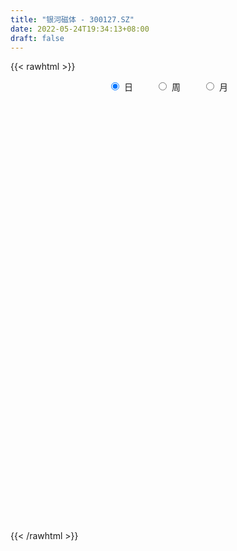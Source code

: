 ```yaml
---
title: "银河磁体 - 300127.SZ"
date: 2022-05-24T19:34:13+08:00
draft: false
---
```

{{< rawhtml >}}
    <div style="text-align: center">
        <label style="padding: 1rem;"><input style="margin-right: .5rem" type="radio" name="period" value="D" checked onclick="period_change(this)">日</label>
        <label style="padding: 1rem;"><input style="margin-right: .5rem" type="radio" name="period" value="W" onclick="period_change(this)">周</label>
        <label style="padding: 1rem;"><input style="margin-right: .5rem" type="radio" name="period" value="M" onclick="period_change(this)">月</label>
    </div>
    <div id="chart" style="height: 700px;"></div> 
    <script type="text/javascript">
        const D_v = [40792.13,51447.05,35195.97,28787.1,26733.02,25045.91,23703.02,34472.99,21766.0,49425.08,35544.02,39565.22,96546.21,52837.23,51218.13,67889.68,63850.26,56509.52,42760.6,79095.62,47578.26,45482.51,27551.75,31872.17,27004.51,46772.02,42175.99,88806.02,55786.32,86730.66,52655.18,53403.0,134637.95,91408.0,80578.0,277781.55,243208.31,166054.45,255513.87,197019.9,209959.19,184443.21,136984.6,97761.0,175403.27,120183.68,99589.76,95459.5,153081.25,182783.43,161800.93,122736.0,130456.94,104687.0,173313.32,188070.04,165697.79,141886.0,129073.0,98223.0,355195.74,548321.0,487968.64,410498.6,299501.14,398186.59,276108.75,241751.64,245194.22,193379.0,185729.72,237714.72,229152.91,216933.04,184408.34,178121.67,246214.01,177763.84,230692.71,167405.0,137505.02,96282.22,103465.29,84259.31,88397.63,120831.87,92969.01,176158.41,101865.05,123889.46,82545.12,42365.01,51258.3,66768.0,82333.83,46494.02,45062.22,35544.02,32927.02,33897.52,32791.0,31028.02,36087.31,31844.01,40219.9,55675.93,65509.87,76579.68,49697.32,43946.08,67190.02,48814.0,46087.0,56399.0,56956.02,149001.5,88033.02,93191.01,105608.32,84031.0,49740.0,48234.17,48482.0,57371.25,83875.0,141068.54,203721.17,132010.02,91483.18,108427.01,299181.56,384149.65,282407.97,474541.89,410696.75,347271.9,231070.18,426684.61,239889.93,181040.53,171612.81,122582.21,126285.7,134334.34,156466.06,253243.53,223112.54,166760.34,173682.73,145831.61,134534.93,104661.6,94408.0,87425.9,46688.0,58803.18,60283.11,114621.01,82600.29,94370.59,83900.0,69362.7,81180.06,43360.0,43977.0,50958.78,43955.94,44448.21,54611.1,42286.08,53288.3,57968.0,66368.0,55607.18,49713.87,27587.2,35366.1,32495.02,42495.61,35335.0,51564.02,37585.0,40065.0,45208.97,65378.3,151183.47,117651.92,76820.48,77282.97,85373.97,91634.53,128624.87,92551.45,87850.03,53757.88,49730.02,52668.03,67198.96,43685.6,51226.02,52689.0,46173.48,43016.0,44876.42,41914.0,51341.03,61749.0,48650.37,57629.78,54762.14,34015.92,34265.0,32269.95,28455.6,48142.42,69951.18,57251.5,36754.5,29718.0,34429.0,41136.16,36403.18,32455.7,37451.0,31249.61,36160.01,33009.6,35126.92,31167.0,28779.07,28052.03,52449.3,48398.04,79823.06,45511.59,46854.43,38776.7,27444.0,33595.7,72592.2,91649.89,43147.05,33479.3,26009.02,57119.0,44365.02,46417.0,102519.57,66102.0,54765.0]
const D_histogram = [0.0,0.0237210256,0.0297991509,0.027553188,0.0152499709,-0.0081584789,-0.0053729371,-0.0245938838,-0.0291028275,-0.0074952827,0.0089442989,0.0053081093,0.0518086427,0.0684659348,0.0692178708,0.0732051679,0.0852262229,0.0733784983,0.0463859413,0.0622642992,0.0587284921,0.0290358752,-0.0027974332,-0.0374882382,-0.0554734815,-0.0325626256,-0.0106727606,0.036895585,0.0545849896,0.0684495507,0.0598886613,0.0688548668,0.0951997014,0.098930273,0.0363733102,0.1077727345,0.1819255421,0.1775592394,0.2335692567,0.2307797031,0.2379810283,0.1924504565,0.1170930607,0.0318296831,0.0136776058,-0.0450911605,-0.0801854348,-0.0862931814,-0.0558469304,-0.0014053916,0.0090656723,-0.0162507982,-0.0939046872,-0.1547673419,-0.0937104574,-0.0051726033,0.0161881992,-0.0497471257,-0.0321728788,-0.0613835951,0.1606361506,0.4508981453,0.6509030334,0.7881119789,0.727001148,0.7620284582,0.6176149302,0.4651732898,0.2546421988,0.087080849,-0.0219881724,-0.0439552772,-0.1134614685,-0.0990956255,-0.1539411997,-0.2080978859,-0.1500194816,-0.1385305565,-0.3243699994,-0.4823726879,-0.6122692979,-0.652527018,-0.6298123181,-0.6031208894,-0.5535398461,-0.4660606378,-0.4055762233,-0.2781040791,-0.2231837972,-0.2933273212,-0.3571025676,-0.3757149433,-0.3673789679,-0.3679171848,-0.4197376963,-0.4062158068,-0.416615575,-0.3569131111,-0.2785625099,-0.2022068113,-0.1612757793,-0.1015684996,-0.0361819737,0.0058064542,0.0736729055,0.1470136706,0.1959933759,0.2298806185,0.2054209335,0.2268911556,0.2640195388,0.2509781715,0.1753323412,0.1833521393,0.1848995507,0.2495343777,0.2546658518,0.2752591793,0.209386647,0.210995756,0.1886036025,0.1704190132,0.1222513051,0.1085912856,0.1074559465,0.1490851519,0.2654122329,0.2680549394,0.2452798905,0.2525188894,0.3529199335,0.5688250652,0.5630754528,0.8583950392,1.0020639913,0.9004671328,0.7064900185,0.679510997,0.4564874902,0.2195171336,-0.0366089668,-0.1891232616,-0.2835858217,-0.3456370958,-0.3412133384,-0.2728805199,-0.2414793994,-0.30643603,-0.4736329866,-0.5029767847,-0.4866282687,-0.4892518354,-0.5108103967,-0.5591734392,-0.5662822572,-0.5324686892,-0.4920718443,-0.4255705081,-0.3503289441,-0.3589088375,-0.3708953506,-0.322916588,-0.3386874416,-0.3264462778,-0.2920781527,-0.2232792,-0.2119403477,-0.1748245858,-0.1109742092,-0.0691991954,-0.0975378017,-0.1547126926,-0.1627941203,-0.0971903758,-0.1092351176,-0.0912105023,-0.1488879552,-0.1523719025,-0.0894496578,-0.0620284026,0.0056630916,0.0522759495,0.0397184446,0.0640321748,0.1157791624,0.2149294227,0.2717332774,0.2971217854,0.3027261842,0.3006901104,0.2990301269,0.2382990877,0.2235942013,0.216300848,0.1809952279,0.1493537915,0.1104782806,0.0190769303,-0.0743334267,-0.1703186104,-0.2510105736,-0.2694516848,-0.2626105587,-0.2945662876,-0.3555125282,-0.3285160104,-0.2642958921,-0.1941869457,-0.1376595176,-0.0808070498,-0.0361196276,-0.0236534674,-0.0243244358,-0.0152699426,-0.0184285125,0.0060653011,-0.0146716946,-0.0160510832,-0.0077413119,-0.033981659,-0.0587263318,-0.1264130804,-0.1297485186,-0.125464415,-0.0997505586,-0.1051215709,-0.0713807519,-0.0198368663,0.001918235,-0.0133732763,-0.0268020878,-0.12509037,-0.1747647116,-0.1590576101,-0.1577147451,-0.1044592563,-0.0448321329,-0.0084856757,0.0503116852,0.1365765049,0.1860843646,0.2216596223,0.2442175441,0.2517718941,0.2649068614,0.2745037288,0.2903269,0.3143049971,0.3261048683,0.2644539953]
const D_fast = [0.0,0.0296512821,0.043179195,0.0478215291,0.0393308048,0.0138827352,0.0153250428,-0.0100443749,-0.0218290255,-0.0020953013,0.0165803549,0.0142711927,0.0737238868,0.1074976626,0.1255540663,0.1478426554,0.1811702661,0.1876671661,0.1722710944,0.2037155271,0.2148618431,0.192428195,0.1598955283,0.1158326637,0.0839790501,0.0987492496,0.1179709245,0.1747631663,0.2060988183,0.237075767,0.2434870429,0.2696669652,0.3198117252,0.348274865,0.2948112297,0.3931538376,0.5127880308,0.552811538,0.6672138694,0.7221192416,0.7888158239,0.7913978662,0.7453137356,0.6680077788,0.6532751029,0.5832335465,0.5280929135,0.5004118715,0.5168963899,0.5709865808,0.5837240628,0.5543448927,0.4532148319,0.3536603417,0.3912896119,0.4785343152,0.5039421674,0.4255700612,0.4351010883,0.3905444733,0.6527232566,1.0557097877,1.4184404341,1.7526773744,1.8733168304,2.0988512552,2.1088414597,2.0726931418,1.9258226005,1.780031463,1.6654653984,1.6325094743,1.5346379159,1.5242298525,1.4308989783,1.3247178208,1.3452913546,1.3221476406,1.0552156979,0.7766198373,0.4936559029,0.2902664282,0.1555280487,0.031439255,-0.0573646632,-0.0864006143,-0.1273102556,-0.0693641312,-0.0702397987,-0.2137151529,-0.3667660413,-0.4793071528,-0.5628159193,-0.6553334325,-0.812088368,-0.9001204302,-1.0146740922,-1.0441999061,-1.0354899323,-1.0096859365,-1.0090738494,-0.9747586945,-0.9184176621,-0.8749776207,-0.7886929429,-0.6785987602,-0.5806207109,-0.4892633137,-0.4623677654,-0.3841747544,-0.2810414865,-0.2313383109,-0.2631510559,-0.2092932229,-0.1615209239,-0.0345025025,0.0342954346,0.1237035569,0.1101776863,0.1645357343,0.1892944815,0.2137146455,0.1961097637,0.2095975656,0.235326213,0.3142267065,0.4969068457,0.566563287,0.6051082107,0.675476932,0.8641079595,1.2222193575,1.3572386083,1.8671569545,2.2613419044,2.3848618291,2.3675072194,2.5104059472,2.4015043129,2.2194132397,1.9541348976,1.7543397874,1.5889807719,1.4405202238,1.3596406466,1.3597533352,1.3307846058,1.1892189677,0.9036137644,0.7485257702,0.643217219,0.5182806934,0.369019533,0.1808631306,0.0321837483,-0.067119856,-0.1497409722,-0.1896322629,-0.201972935,-0.3002800378,-0.4049903886,-0.4377407729,-0.5381834869,-0.6075538926,-0.6462053057,-0.6332261529,-0.6748723876,-0.6814627722,-0.6453559479,-0.6208807328,-0.6736037896,-0.7694568536,-0.8182368114,-0.7769306608,-0.8162841821,-0.8210621923,-0.9159616341,-0.957538557,-0.9169787267,-0.9050645722,-0.8359573051,-0.7762754598,-0.7789033536,-0.7385815797,-0.6578898015,-0.5050071856,-0.3802700114,-0.2806010572,-0.1993151123,-0.1261786585,-0.0530811103,-0.0542373775,-0.0130437136,0.0337381452,0.043681332,0.0493783435,0.0381224028,-0.0485097149,-0.1605034286,-0.299068265,-0.4425128716,-0.5283169039,-0.5871284175,-0.6927257183,-0.842550091,-0.8976825758,-0.8995364305,-0.8779742205,-0.8558616718,-0.8192109664,-0.7835534512,-0.7770006578,-0.7837527352,-0.7785157276,-0.7862814257,-0.7602712868,-0.7846762061,-0.7900683656,-0.7836939222,-0.8184296841,-0.8578559398,-0.9571459585,-0.9929185263,-1.0200005265,-1.0192243098,-1.0508757148,-1.0349800838,-0.9883954147,-0.9661607547,-0.9847955851,-1.0049249185,-1.1344857932,-1.2278513128,-1.2519086137,-1.2899944351,-1.2628537602,-1.2144346702,-1.1802096318,-1.1088343496,-0.9884254037,-0.8923964529,-0.8014062896,-0.7177939818,-0.6472966583,-0.5679349756,-0.489712176,-0.4013072798,-0.2987529334,-0.2054268451,-0.2009642193]
const D_slow = [0.0,0.0059302564,0.0133800441,0.0202683411,0.0240808338,0.0220412141,0.0206979799,0.0145495089,0.007273802,0.0053999813,0.0076360561,0.0089630834,0.0219152441,0.0390317278,0.0563361955,0.0746374875,0.0959440432,0.1142886678,0.1258851531,0.1414512279,0.1561333509,0.1633923197,0.1626929614,0.1533209019,0.1394525315,0.1313118752,0.128643685,0.1378675813,0.1515138287,0.1686262163,0.1835983817,0.2008120984,0.2246120237,0.249344592,0.2584379195,0.2853811031,0.3308624887,0.3752522985,0.4336446127,0.4913395385,0.5508347956,0.5989474097,0.6282206749,0.6361780957,0.6395974971,0.628324707,0.6082783483,0.5867050529,0.5727433203,0.5723919724,0.5746583905,0.5705956909,0.5471195191,0.5084276836,0.4850000693,0.4837069185,0.4877539683,0.4753171868,0.4672739671,0.4519280684,0.492087106,0.6048116424,0.7675374007,0.9645653954,1.1463156824,1.336822797,1.4912265295,1.607519852,1.6711804017,1.6929506139,1.6874535708,1.6764647515,1.6480993844,1.623325478,1.5848401781,1.5328157066,1.4953108362,1.4606781971,1.3795856972,1.2589925253,1.1059252008,0.9427934463,0.7853403668,0.6345601444,0.4961751829,0.3796600234,0.2782659676,0.2087399479,0.1529439986,0.0796121683,-0.0096634737,-0.1035922095,-0.1954369514,-0.2874162476,-0.3923506717,-0.4939046234,-0.5980585172,-0.687286795,-0.7569274224,-0.8074791253,-0.8477980701,-0.873190195,-0.8822356884,-0.8807840749,-0.8623658485,-0.8256124308,-0.7766140868,-0.7191439322,-0.6677886988,-0.61106591,-0.5450610253,-0.4823164824,-0.4384833971,-0.3926453622,-0.3464204746,-0.2840368802,-0.2203704172,-0.1515556224,-0.0992089606,-0.0464600216,0.000690879,0.0432956323,0.0738584586,0.10100628,0.1278702666,0.1651415546,0.2314946128,0.2985083476,0.3598283203,0.4229580426,0.511188026,0.6533942923,0.7941631555,1.0087619153,1.2592779131,1.4843946963,1.6610172009,1.8308949502,1.9450168227,1.9998961061,1.9907438644,1.943463049,1.8725665936,1.7861573196,1.700853985,1.6326338551,1.5722640052,1.4956549977,1.3772467511,1.2515025549,1.1298454877,1.0075325288,0.8798299297,0.7400365699,0.5984660056,0.4653488332,0.3423308722,0.2359382452,0.1483560091,0.0586287997,-0.0340950379,-0.1148241849,-0.1994960453,-0.2811076148,-0.3541271529,-0.4099469529,-0.4629320399,-0.5066381863,-0.5343817386,-0.5516815375,-0.5760659879,-0.6147441611,-0.6554426911,-0.6797402851,-0.7070490645,-0.72985169,-0.7670736789,-0.8051666545,-0.8275290689,-0.8430361696,-0.8416203967,-0.8285514093,-0.8186217982,-0.8026137545,-0.7736689639,-0.7199366082,-0.6520032888,-0.5777228425,-0.5020412965,-0.4268687689,-0.3521112371,-0.2925364652,-0.2366379149,-0.1825627029,-0.1373138959,-0.099975448,-0.0723558779,-0.0675866453,-0.0861700019,-0.1287496545,-0.191502298,-0.2588652191,-0.3245178588,-0.3981594307,-0.4870375628,-0.5691665654,-0.6352405384,-0.6837872748,-0.7182021542,-0.7384039167,-0.7474338236,-0.7533471904,-0.7594282994,-0.763245785,-0.7678529131,-0.7663365879,-0.7700045115,-0.7740172823,-0.7759526103,-0.7844480251,-0.799129608,-0.8307328781,-0.8631700078,-0.8945361115,-0.9194737512,-0.9457541439,-0.9635993319,-0.9685585484,-0.9680789897,-0.9714223088,-0.9781228307,-1.0093954232,-1.0530866011,-1.0928510036,-1.1322796899,-1.158394504,-1.1696025372,-1.1717239562,-1.1591460348,-1.1250019086,-1.0784808175,-1.0230659119,-0.9620115259,-0.8990685524,-0.832841837,-0.7642159048,-0.6916341798,-0.6130579305,-0.5315317135,-0.4654182146]
const D_data = [['2021-05-13', 15.7198, 15.7394, 15.6709, 16.16],['2021-05-14', 15.7883, 16.1111, 15.5926, 16.1991],['2021-05-17', 16.1209, 15.9937, 15.7492, 16.1209],['2021-05-18', 15.9937, 15.9252, 15.7394, 15.9937],['2021-05-19', 15.9, 15.78, 15.65, 15.95],['2021-05-20', 15.8, 15.55, 15.53, 15.8],['2021-05-21', 15.59, 15.82, 15.56, 15.88],['2021-05-24', 15.87, 15.49, 15.37, 15.88],['2021-05-25', 15.5, 15.59, 15.43, 15.66],['2021-05-26', 15.68, 15.95, 15.55, 16.06],['2021-05-27', 15.85, 15.99, 15.81, 16.14],['2021-05-28', 16.05, 15.78, 15.76, 16.17],['2021-05-31', 15.88, 16.55, 15.76, 16.7],['2021-06-01', 16.48, 16.4, 16.25, 16.49],['2021-06-02', 16.42, 16.31, 16.17, 16.62],['2021-06-03', 16.23, 16.43, 16.16, 16.76],['2021-06-04', 16.36, 16.65, 16.26, 16.71],['2021-06-07', 16.7, 16.43, 16.22, 16.7],['2021-06-08', 16.28, 16.2, 16.03, 16.46],['2021-06-09', 16.19, 16.77, 16.19, 16.8],['2021-06-10', 16.6, 16.63, 16.46, 16.72],['2021-06-11', 16.67, 16.27, 16.25, 16.7],['2021-06-15', 16.44, 16.11, 16.08, 16.44],['2021-06-16', 16.1, 15.9, 15.79, 16.36],['2021-06-17', 15.9, 15.95, 15.79, 16.02],['2021-06-18', 15.92, 16.46, 15.8, 16.5],['2021-06-21', 16.35, 16.57, 16.35, 16.68],['2021-06-22', 16.57, 17.11, 16.37, 17.21],['2021-06-23', 16.9, 16.97, 16.78, 17.04],['2021-06-24', 16.87, 17.08, 16.78, 17.52],['2021-06-25', 16.8, 16.89, 16.65, 17.11],['2021-06-28', 16.88, 17.19, 16.75, 17.36],['2021-06-29', 17.18, 17.6, 16.95, 17.98],['2021-06-30', 17.41, 17.51, 17.36, 17.83],['2021-07-01', 17.44, 16.61, 16.6, 17.44],['2021-07-02', 16.58, 18.41, 16.58, 19.49],['2021-07-05', 18.09, 19.0, 18.09, 19.27],['2021-07-06', 18.67, 18.4, 17.95, 18.86],['2021-07-07', 18.38, 19.52, 18.11, 20.32],['2021-07-08', 19.38, 19.18, 19.02, 20.16],['2021-07-09', 18.81, 19.58, 18.81, 20.1],['2021-07-12', 19.55, 19.07, 18.81, 20.0],['2021-07-13', 19.07, 18.58, 18.18, 19.09],['2021-07-14', 18.49, 18.17, 18.09, 18.6],['2021-07-15', 18.15, 18.84, 17.4, 19.05],['2021-07-16', 18.3, 18.2, 18.08, 18.86],['2021-07-19', 17.97, 18.28, 17.97, 18.84],['2021-07-20', 17.95, 18.55, 17.68, 18.8],['2021-07-21', 18.6, 19.1, 18.32, 19.47],['2021-07-22', 19.0, 19.69, 18.79, 20.3],['2021-07-23', 19.5, 19.4, 19.1, 20.29],['2021-07-26', 19.38, 18.99, 18.38, 19.78],['2021-07-27', 19.29, 18.09, 18.05, 19.53],['2021-07-28', 17.94, 17.9, 17.2, 18.72],['2021-07-29', 18.11, 19.4, 18.05, 19.66],['2021-07-30', 19.73, 20.18, 19.26, 20.5],['2021-08-02', 20.18, 19.71, 19.23, 20.57],['2021-08-03', 20.01, 18.55, 18.28, 20.01],['2021-08-04', 18.68, 19.5, 18.48, 19.6],['2021-08-05', 19.28, 18.91, 18.71, 19.3],['2021-08-06', 18.99, 22.69, 18.99, 22.69],['2021-08-09', 23.56, 25.26, 23.39, 26.34],['2021-08-10', 24.61, 26.0, 24.29, 27.54],['2021-08-11', 25.24, 26.83, 24.4, 27.18],['2021-08-12', 26.01, 25.31, 24.8, 26.23],['2021-08-13', 25.0, 27.22, 24.9, 29.0],['2021-08-16', 26.31, 25.43, 25.0, 26.83],['2021-08-17', 25.65, 25.18, 24.76, 26.5],['2021-08-18', 25.18, 23.99, 23.52, 25.34],['2021-08-19', 24.05, 23.88, 23.25, 24.64],['2021-08-20', 23.97, 24.13, 23.0, 24.47],['2021-08-23', 23.6, 25.08, 23.21, 25.33],['2021-08-24', 24.83, 24.41, 24.2, 25.69],['2021-08-25', 23.98, 25.46, 23.82, 25.98],['2021-08-26', 24.84, 24.61, 24.21, 25.26],['2021-08-27', 24.5, 24.4, 23.0, 24.84],['2021-08-30', 24.39, 25.89, 24.01, 25.97],['2021-08-31', 25.81, 25.59, 24.61, 25.81],['2021-09-01', 25.47, 22.66, 22.66, 26.7],['2021-09-02', 21.69, 21.94, 21.23, 22.96],['2021-09-03', 21.64, 21.24, 21.13, 22.75],['2021-09-06', 21.14, 21.54, 20.75, 21.54],['2021-09-07', 21.36, 21.89, 21.23, 22.15],['2021-09-08', 21.96, 21.68, 21.56, 22.12],['2021-09-09', 21.68, 21.79, 21.37, 22.13],['2021-09-10', 21.42, 22.29, 21.41, 22.6],['2021-09-13', 22.28, 22.05, 21.81, 22.74],['2021-09-14', 22.2, 23.16, 21.58, 23.5],['2021-09-15', 22.83, 22.57, 22.37, 23.05],['2021-09-16', 22.41, 20.77, 20.57, 22.51],['2021-09-17', 20.75, 20.23, 19.76, 21.0],['2021-09-22', 20.0, 20.27, 19.78, 20.39],['2021-09-23', 20.37, 20.26, 20.15, 20.54],['2021-09-24', 20.6, 19.84, 19.84, 21.23],['2021-09-27', 19.58, 18.69, 18.56, 20.04],['2021-09-28', 18.55, 19.01, 18.55, 19.2],['2021-09-29', 18.96, 18.31, 18.3, 19.15],['2021-09-30', 18.34, 18.92, 18.34, 19.0],['2021-10-08', 19.3, 19.17, 18.99, 19.35],['2021-10-11', 19.09, 19.26, 18.9, 19.43],['2021-10-12', 19.03, 18.87, 18.53, 19.34],['2021-10-13', 18.87, 19.15, 18.64, 19.25],['2021-10-14', 19.15, 19.38, 19.04, 19.47],['2021-10-15', 19.38, 19.24, 19.13, 19.45],['2021-10-18', 19.2, 19.77, 19.2, 19.79],['2021-10-19', 19.52, 20.19, 19.42, 20.37],['2021-10-20', 19.85, 20.24, 19.84, 20.56],['2021-10-21', 20.4, 20.34, 19.93, 20.88],['2021-10-22', 20.24, 19.71, 19.7, 20.45],['2021-10-25', 19.66, 20.36, 19.6, 20.37],['2021-10-26', 20.26, 20.83, 20.2, 20.96],['2021-10-27', 20.65, 20.4, 20.09, 20.86],['2021-10-28', 20.21, 19.48, 19.43, 20.38],['2021-10-29', 19.51, 20.43, 19.51, 20.5],['2021-11-01', 21.03, 20.47, 20.37, 21.18],['2021-11-02', 20.33, 21.57, 20.33, 22.55],['2021-11-03', 21.4, 21.18, 20.71, 21.54],['2021-11-04', 21.05, 21.63, 21.05, 22.15],['2021-11-05', 21.04, 20.6, 20.55, 21.68],['2021-11-08', 20.5, 21.43, 20.26, 21.68],['2021-11-09', 21.41, 21.23, 20.95, 21.41],['2021-11-10', 20.98, 21.32, 20.61, 21.36],['2021-11-11', 21.13, 20.89, 20.88, 21.31],['2021-11-12', 21.0, 21.26, 20.9, 21.45],['2021-11-15', 21.29, 21.48, 21.12, 21.93],['2021-11-16', 21.45, 22.25, 21.21, 22.92],['2021-11-17', 22.27, 23.81, 22.12, 24.48],['2021-11-18', 23.48, 22.96, 22.82, 23.58],['2021-11-19', 22.84, 22.84, 22.21, 23.17],['2021-11-22', 22.67, 23.43, 22.5, 23.48],['2021-11-23', 25.18, 25.2, 24.7, 27.88],['2021-11-24', 25.4, 27.96, 25.39, 28.8],['2021-11-25', 27.75, 26.31, 25.9, 27.89],['2021-11-26', 26.06, 31.57, 26.0, 31.57],['2021-11-29', 31.23, 31.77, 31.01, 33.04],['2021-11-30', 30.31, 29.77, 28.9, 30.68],['2021-12-01', 28.87, 28.68, 28.1, 29.2],['2021-12-02', 28.68, 30.98, 27.9, 32.87],['2021-12-03', 29.38, 28.57, 28.4, 29.7],['2021-12-06', 27.74, 27.7, 27.54, 29.3],['2021-12-07', 27.97, 26.48, 26.0, 28.19],['2021-12-08', 26.37, 26.86, 26.37, 27.11],['2021-12-09', 26.82, 27.0, 26.62, 27.44],['2021-12-10', 26.59, 26.99, 26.5, 27.76],['2021-12-13', 26.38, 27.64, 26.18, 27.76],['2021-12-14', 27.27, 28.63, 26.42, 29.5],['2021-12-15', 27.97, 28.46, 27.89, 29.53],['2021-12-16', 27.8, 27.16, 27.05, 28.68],['2021-12-17', 26.7, 25.14, 25.1, 27.0],['2021-12-20', 25.01, 26.13, 24.99, 27.18],['2021-12-21', 26.05, 26.44, 25.95, 27.92],['2021-12-22', 26.36, 26.0, 25.76, 26.77],['2021-12-23', 26.38, 25.43, 25.31, 26.44],['2021-12-24', 25.35, 24.59, 24.3, 25.68],['2021-12-27', 24.55, 24.6, 24.35, 24.95],['2021-12-28', 24.6, 24.82, 24.52, 25.17],['2021-12-29', 24.7, 24.75, 24.53, 25.22],['2021-12-30', 25.9, 25.04, 25.0, 26.3],['2021-12-31', 25.04, 25.25, 24.88, 25.74],['2022-01-04', 25.06, 24.11, 24.07, 25.16],['2022-01-05', 24.0, 23.72, 23.1, 24.29],['2022-01-06', 23.51, 24.28, 23.51, 24.58],['2022-01-07', 25.03, 23.28, 23.18, 25.21],['2022-01-10', 23.5, 23.32, 23.09, 23.7],['2022-01-11', 23.3, 23.43, 23.11, 23.74],['2022-01-12', 23.94, 23.88, 23.62, 24.02],['2022-01-13', 24.23, 23.14, 23.1, 24.23],['2022-01-14', 23.0, 23.37, 22.9, 23.66],['2022-01-17', 23.3, 23.79, 23.09, 24.0],['2022-01-18', 23.74, 23.65, 23.31, 23.95],['2022-01-19', 23.4, 22.66, 22.4, 23.5],['2022-01-20', 22.8, 21.88, 21.7, 23.07],['2022-01-21', 21.69, 22.1, 21.6, 23.14],['2022-01-24', 21.81, 22.98, 21.81, 22.99],['2022-01-25', 23.05, 21.97, 21.8, 23.28],['2022-01-26', 21.8, 22.18, 21.57, 22.3],['2022-01-27', 22.22, 20.92, 20.92, 22.28],['2022-01-28', 21.0, 21.2, 20.75, 21.58],['2022-02-07', 21.5, 21.98, 21.5, 22.27],['2022-02-08', 21.94, 21.6, 21.12, 22.02],['2022-02-09', 21.58, 22.22, 21.45, 22.29],['2022-02-10', 22.1, 22.17, 21.91, 22.34],['2022-02-11', 22.09, 21.44, 21.4, 22.09],['2022-02-14', 21.39, 21.86, 21.23, 22.24],['2022-02-15', 22.5, 22.37, 21.92, 22.7],['2022-02-16', 22.55, 23.4, 22.3, 23.7],['2022-02-17', 23.02, 23.39, 22.95, 23.8],['2022-02-18', 24.33, 23.36, 22.75, 24.34],['2022-02-21', 23.3, 23.36, 22.79, 23.66],['2022-02-22', 23.69, 23.45, 23.04, 23.7],['2022-02-23', 23.45, 23.63, 23.13, 23.99],['2022-02-24', 23.42, 22.89, 22.41, 24.17],['2022-02-25', 23.1, 23.41, 23.1, 23.96],['2022-02-28', 23.77, 23.59, 22.83, 23.84],['2022-03-01', 23.63, 23.26, 23.03, 23.75],['2022-03-02', 23.05, 23.24, 22.85, 23.55],['2022-03-03', 23.53, 23.05, 22.81, 23.55],['2022-03-04', 22.68, 22.08, 22.05, 22.95],['2022-03-07', 22.0, 21.52, 21.3, 22.3],['2022-03-08', 21.8, 20.86, 20.66, 21.94],['2022-03-09', 20.8, 20.38, 19.43, 21.08],['2022-03-10', 21.37, 20.65, 20.63, 21.43],['2022-03-11', 20.2, 20.68, 19.9, 20.69],['2022-03-14', 20.35, 19.85, 19.85, 20.53],['2022-03-15', 19.85, 18.91, 18.9, 20.04],['2022-03-16', 19.25, 19.57, 18.53, 19.65],['2022-03-17', 19.92, 19.96, 19.82, 20.34],['2022-03-18', 20.0, 20.12, 19.6, 20.23],['2022-03-21', 20.8, 20.06, 19.72, 20.88],['2022-03-22', 20.09, 20.18, 20.0, 20.42],['2022-03-23', 20.29, 20.15, 19.76, 20.3],['2022-03-24', 20.0, 19.77, 19.61, 20.1],['2022-03-25', 19.79, 19.51, 19.51, 20.09],['2022-03-28', 19.38, 19.53, 19.05, 19.56],['2022-03-29', 19.75, 19.27, 18.75, 19.82],['2022-03-30', 20.23, 19.56, 19.24, 20.4],['2022-03-31', 19.8, 18.89, 18.83, 19.8],['2022-04-01', 18.9, 18.95, 18.58, 19.12],['2022-04-06', 18.9, 18.97, 18.8, 19.05],['2022-04-07', 18.88, 18.36, 18.31, 18.99],['2022-04-08', 18.27, 18.09, 17.72, 18.37],['2022-04-11', 18.07, 17.11, 17.04, 18.07],['2022-04-12', 17.11, 17.5, 17.04, 17.68],['2022-04-13', 17.64, 17.37, 17.33, 17.79],['2022-04-14', 17.86, 17.5, 17.39, 17.98],['2022-04-15', 17.39, 16.95, 16.85, 17.49],['2022-04-18', 16.91, 17.31, 16.6, 17.39],['2022-04-19', 17.25, 17.59, 17.2, 17.67],['2022-04-20', 17.78, 17.27, 17.16, 17.87],['2022-04-21', 17.1, 16.68, 16.63, 17.38],['2022-04-22', 16.78, 16.47, 16.25, 17.0],['2022-04-25', 16.3, 14.9, 14.9, 16.3],['2022-04-26', 15.05, 14.84, 14.78, 15.46],['2022-04-27', 14.09, 15.28, 13.8, 15.49],['2022-04-28', 15.0, 14.86, 14.68, 15.15],['2022-04-29', 14.91, 15.39, 14.91, 15.46],['2022-05-05', 15.3, 15.55, 15.21, 15.8],['2022-05-06', 15.25, 15.33, 15.1, 15.53],['2022-05-09', 15.34, 15.72, 15.25, 15.96],['2022-05-10', 15.4, 16.37, 15.33, 16.75],['2022-05-11', 16.58, 16.25, 16.15, 17.17],['2022-05-12', 16.12, 16.32, 16.06, 16.42],['2022-05-13', 16.32, 16.36, 16.13, 16.53],['2022-05-16', 16.48, 16.32, 16.25, 16.62],['2022-05-17', 16.32, 16.53, 16.0, 16.71],['2022-05-18', 16.45, 16.65, 16.4, 16.82],['2022-05-19', 16.33, 16.92, 16.2, 16.99],['2022-05-20', 17.85, 17.28, 16.76, 17.85],['2022-05-23', 17.26, 17.4, 17.17, 17.69],['2022-05-24', 17.25, 16.51, 16.51, 17.38]]
const W_v = [572727.52,387834.96,866721.78,661113.2200000001,869615.88,401398.09,469110.5499999999,433224.59,908186.99,1203367.97,535359.64,289991.48,362353.72,214141.52,178585.31,211046.39,176894.53,214558.73,138047.59,152763.0,177355.46,139973.55,101518.16,216034.43,117782.53,332913.06,170711.04,126216.4,112295.13,97386.2,57627.26,40048.88,337945.02,244225.06,276652.1,184571.89,162324.85,103997.18,197688.48,151221.2,126996.64,50910.34,102691.77,70868.75,78289.78,136959.5,77110.18,89836.18,86622.42,77219.95,92710.67,81587.03,199710.85,255604.49,96407.27,68850.87,92730.47,55195.6,78570.8,51704.85,44703.8,244667.59,214573.02,238377.09,89432.74,130930.48,199773.99,144064.86,144476.27,120954.34,97753.72,128441.69,71418.46,44145.53,52685.18,31338.46,283261.52,99043.38,64688.52,67917.7,132106.57,172795.28,214249.6,401605.01,277404.85,251330.48,161705.74,254673.04,205876.54,229741.36,190210.09,54581.73,117153.69,339404.63,1096418.4099999999,1163659.77,627735.77,1361189.29,1784495.0499999998,1279021.0,778893.8199999999,554084.1799999999,742026.4199999999,558157.72,508435.08,2084432.9100000001,1472372.1899999999,1624444.03,1377921.7099999997,920449.55,566762.98,559330.1800000001,500460.6,82788.6,693980.23,408655.06,257519.52,333075.87,351272.25,408002.99,757902.99,547497.3300000001,606034.76,744133.22,715603.76,483616.55,418081.45,700863.52,399985.49,211302.8,299913.04,437057.49,744482.53,500972.8,282932.69,241215.48,179540.08,241333.38,309915.31,226087.86,219231.13,210234.28,128358.84,490166.04,453729.64,602084.58,820732.12,546775.8199999999,338759.81,219249.19,192783.43,273931.51,710030.66,592409.91,694704.9300000001,538524.6899999999,911180.89,553332.35,335437.3099999999,423568.91,712162.98,1345206.71,987108.89,1443866.9200000002,463271.88,105179.91,901675.89,502459.57,684685.9900000001,1203709.0800000001,665171.89,511041.54,610942.5699999999,288796.08,208408.1,192033.37,242982.58,159428.53,282666.14,248746.38,599844.1899999999,353194.29,305921.18,97832.04,115197.63,420294.17,825720.25,488863.16,394138.16,265561.04,211964.57,142817.97,145482.52,163350.2,140844.47,77287.2,227326.8,139465.02,180773.31,332341.51,271426.51,133200.45,326154.17,637808.5,1071755.72,714775.76,692714.8699999999,719263.3,890075.53,2144475.9699999997,1142163.3300000001,1046330.6800000001,959580.58,493236.32,577427.05,160391.31,209434.09,32927.02,165647.86,287682.7,262436.1,492789.87,287858.42,652157.9099999999,1548708.0800000001,1655613.3699999999,735855.59,973265.2,566862.04,362995.59,328813.35,226699.93,274521.48,200769.37,207044.63,456243.14,475467.79,311204.92,236790.1,248530.82,212942.79,240555.2,105283.16,173719.5,156134.62,273036.42,66220.7,274464.14,276429.61,120867.0]
const W_histogram = [0.0,-0.0385650142,0.1039967668,0.1008376383,0.1058539451,0.0481434501,0.0467085731,0.0983583424,0.2655389942,0.3236532043,0.3389786931,0.2959849492,0.2145581163,0.1110985986,-0.0067630114,-0.1919198815,-0.2583049421,-0.4073488998,-0.443470776,-0.4392939711,-0.4274942266,-0.3909942918,-0.3544258712,-0.2717241497,-0.2115969186,-0.1366286945,-0.1469235298,-0.1205679643,-0.1598350764,-0.2585320636,-0.2580551542,-0.2288185689,-0.0870192759,0.0185224219,0.0767715382,0.0014202873,0.0460014751,0.0476234648,0.083141959,0.0641708153,0.0130499624,-0.0060682475,0.0189136312,0.0235523249,0.0445059628,0.0428448317,0.0104379448,0.0013423688,-0.0780372725,-0.112355145,-0.195814322,-0.1920212673,-0.1232245779,-0.0774776885,-0.0982028123,-0.0863565923,-0.1060968953,-0.0821106341,-0.0501671494,-0.0361370472,-0.0179823535,0.0937378948,0.1376856619,0.075476582,0.0037645947,-0.0007895316,0.0446992964,0.0526717031,0.1018004564,0.0695758957,0.083343421,0.0941959083,0.0781295613,0.0654216576,0.036956334,0.045077804,0.0827183544,0.1052753634,0.1080660805,0.0903722785,0.1174669492,0.1620562879,0.2149041397,0.2501015902,0.2872393179,0.3271398244,0.2953842915,0.3204948147,0.2819748617,0.2754932065,0.2087706776,0.1245046896,0.0485458508,0.0663701994,0.1327325454,0.2972056214,0.4857743426,0.9875543402,1.0498818175,0.9288519003,0.6989562342,0.4375514242,0.2460737816,0.0132219692,-0.0837272267,0.0007945252,0.149430501,0.3087344055,0.4082469849,0.2991996767,0.2019160593,0.0463883896,-0.1852445024,-0.3414434005,-0.3735890419,-0.5025953456,-0.598269095,-0.6318591572,-0.6172216535,-0.5973712957,-0.4994127946,-0.4413975259,-0.3646448046,-0.247571783,-0.1975470239,-0.1177989477,-0.0410486939,0.011564333,-0.0270367743,-0.1360019264,-0.3056456241,-0.3510097762,-0.2609399447,-0.3448377956,-0.2986292633,-0.3583236633,-0.4156942149,-0.4200006635,-0.3526077905,-0.3169179715,-0.2387171271,-0.2406643634,-0.1846762637,-0.0722916572,0.0193177586,0.1179673754,0.2499169279,0.2872593593,0.2620661929,0.2277436526,0.1877219601,0.1938721425,0.2719000212,0.2473114332,0.2833512162,0.288690454,0.4130611611,0.3486301967,0.218382303,0.2173954094,0.2382963291,0.2769060379,0.3145917299,0.3652345336,0.2326066518,0.161955741,0.2233852457,0.1572292242,0.1378231505,0.2558018111,0.2034107644,0.0727407747,-0.0353870845,-0.162967904,-0.3300159311,-0.3830677451,-0.4034662986,-0.4507278044,-0.5007024029,-0.5305178729,-0.4344319547,-0.4482579737,-0.5535810328,-0.5565243188,-0.4551634284,-0.3389067852,-0.124364248,0.0053530054,0.0207760072,-0.0057064593,-0.045189497,-0.0363394468,-0.0568820179,-0.0453161209,-0.0728150008,-0.0420408878,0.0206258961,0.0451628168,0.0604360923,0.127038772,0.1422606786,0.160531982,0.1947071308,0.3061764606,0.4372148587,0.4099179766,0.4485258426,0.4985919398,0.6624834535,1.016528816,0.9825918112,0.9194418338,0.6203019764,0.4561882108,0.1857966188,-0.0308814514,-0.236287281,-0.3486549624,-0.4075101596,-0.4032836182,-0.3428666466,-0.2847160119,-0.1991146452,-0.0416289831,0.6090478811,0.7847685399,0.7424167195,0.5466785594,0.3467787027,0.2311784505,0.0061081552,-0.1443268197,-0.3265588447,-0.4948109114,-0.5716006489,-0.4785216566,-0.4020999738,-0.4272768296,-0.5183072548,-0.5910532916,-0.6503693137,-0.6934850124,-0.7417511726,-0.8068936954,-0.8352403845,-0.8754250941,-0.8538338089,-0.7231470641,-0.5363039585,-0.430687265]
const W_fast = [0.0,-0.0482062678,0.1203547049,0.142404986,0.1738847791,0.1282101466,0.1384524129,0.2146917678,0.4482571681,0.5872846793,0.6873548413,0.7183573347,0.6905700309,0.6148851628,0.4953328,0.2621959596,0.1312346634,-0.1196465192,-0.2666360894,-0.3722827773,-0.4673565894,-0.5286052276,-0.5806432748,-0.5658725907,-0.5586445893,-0.5178335388,-0.5648592566,-0.5686456821,-0.6478715633,-0.8112015664,-0.8752384455,-0.9032065024,-0.7831620285,-0.6729897252,-0.5955477243,-0.6705439034,-0.6144623469,-0.6009344909,-0.544630507,-0.5475589468,-0.5954173092,-0.616052581,-0.5863422944,-0.5758155196,-0.5437353909,-0.5346853141,-0.5644827147,-0.5732426986,-0.672131658,-0.7345383167,-0.8669510742,-0.9111633363,-0.8731727914,-0.8467953242,-0.892071151,-0.9018140791,-0.9480786059,-0.9446200032,-0.9252183059,-0.9202224655,-0.9065633601,-0.7714086382,-0.6930394556,-0.7363793899,-0.8071502287,-0.8119017379,-0.7552380857,-0.7340977532,-0.6595188859,-0.6743494726,-0.6397460921,-0.6053446277,-0.6018785844,-0.5982310737,-0.6174573137,-0.5980663928,-0.5397462537,-0.490870404,-0.4610631666,-0.456163899,-0.3997024911,-0.3145990804,-0.2080251936,-0.1103023457,-0.0013547885,0.1203306741,0.1624212141,0.267655441,0.2996292034,0.3620208498,0.3474909904,0.2943511747,0.2305287986,0.2649456971,0.3644911795,0.6032656607,0.9132779676,1.6619465503,1.986744482,2.0979275398,2.0427709322,1.8907539783,1.7607947811,1.531248461,1.4133674585,1.4980878416,1.6840814427,1.9205689485,2.1221432742,2.0878958852,2.0410912825,1.8971607103,1.6192166926,1.3776569444,1.2521140426,0.9974589025,0.7522178793,0.5606630278,0.4209951181,0.2915026519,0.2646079545,0.2122738416,0.1978653618,0.2530454377,0.2536834408,0.3039817801,0.3704698604,0.4259739705,0.3806136696,0.237648036,-0.0084070677,-0.1415236639,-0.1166888185,-0.2867961184,-0.3152449019,-0.4645202177,-0.625814323,-0.7351209375,-0.7558800122,-0.799419686,-0.7808981234,-0.8430114505,-0.8331924167,-0.7388807246,-0.6424418692,-0.5143004084,-0.319871624,-0.2107143528,-0.170390971,-0.1477775981,-0.1408688006,-0.0862505826,0.0597523014,0.0969915718,0.2038691588,0.2813810101,0.5090170075,0.5317435922,0.4560912743,0.509453233,0.589928235,0.6977644533,0.8140980778,0.9560495149,0.881573296,0.8514113205,0.9686871366,0.9418384212,0.9568881351,1.1388172484,1.1372788928,1.0247940969,0.9078194665,0.739496671,0.4899446612,0.3411259109,0.2198607828,0.0599173259,-0.1152328734,-0.2776778116,-0.2901998821,-0.4160903946,-0.6598087118,-0.8018830776,-0.8143130442,-0.7827830973,-0.5993316221,-0.4682761174,-0.4476591137,-0.4755681951,-0.526348607,-0.5265834186,-0.5613464941,-0.5611096274,-0.6068122574,-0.5865483663,-0.5187251085,-0.4828974836,-0.452515185,-0.3541528123,-0.303365736,-0.2449614371,-0.1621095057,0.0259039393,0.2662460521,0.3414286641,0.4921679907,0.666882073,0.9963944499,1.6045720165,1.8162829645,1.9829934455,1.8389290823,1.7888623694,1.564919932,1.3405214989,1.0760438491,0.8765124272,0.71577969,0.6191853268,0.5938856368,0.5808572685,0.616679974,0.7637583903,1.5666972248,1.9386100185,2.081862378,2.0227938577,1.9095886767,1.8517830372,1.6282397807,1.4417231008,1.1778513647,0.8858965701,0.6662066704,0.6396552485,0.6155519379,0.4835558747,0.2629486358,0.0424392761,-0.1794690744,-0.3959560262,-0.6296599796,-0.8965259262,-1.1336827114,-1.3927236946,-1.5845908615,-1.6346908828,-1.5819237669,-1.5839788895]
const W_slow = [0.0,-0.0096412536,0.0163579381,0.0415673477,0.068030834,0.0800666965,0.0917438398,0.1163334254,0.1827181739,0.263631475,0.3483761483,0.4223723856,0.4760119146,0.5037865643,0.5020958114,0.4541158411,0.3895396055,0.2877023806,0.1768346866,0.0670111938,-0.0398623628,-0.1376109358,-0.2262174036,-0.294148441,-0.3470476707,-0.3812048443,-0.4179357267,-0.4480777178,-0.4880364869,-0.5526695028,-0.6171832913,-0.6743879336,-0.6961427525,-0.6915121471,-0.6723192625,-0.6719641907,-0.6604638219,-0.6485579557,-0.627772466,-0.6117297622,-0.6084672716,-0.6099843334,-0.6052559256,-0.5993678444,-0.5882413537,-0.5775301458,-0.5749206596,-0.5745850674,-0.5940943855,-0.6221831717,-0.6711367522,-0.719142069,-0.7499482135,-0.7693176357,-0.7938683387,-0.8154574868,-0.8419817106,-0.8625093691,-0.8750511565,-0.8840854183,-0.8885810067,-0.865146533,-0.8307251175,-0.811855972,-0.8109148233,-0.8111122062,-0.7999373821,-0.7867694563,-0.7613193422,-0.7439253683,-0.7230895131,-0.699540536,-0.6800081457,-0.6636527313,-0.6544136478,-0.6431441968,-0.6224646082,-0.5961457673,-0.5691292472,-0.5465361776,-0.5171694403,-0.4766553683,-0.4229293334,-0.3604039358,-0.2885941064,-0.2068091503,-0.1329630774,-0.0528393737,0.0176543417,0.0865276433,0.1387203127,0.1698464851,0.1819829478,0.1985754977,0.231758634,0.3060600394,0.427503625,0.6743922101,0.9368626645,1.1690756395,1.3438146981,1.4532025541,1.5147209995,1.5180264918,1.4970946851,1.4972933164,1.5346509417,1.6118345431,1.7138962893,1.7886962085,1.8391752233,1.8507723207,1.8044611951,1.7191003449,1.6257030845,1.5000542481,1.3504869743,1.192522185,1.0382167716,0.8888739477,0.7640207491,0.6536713676,0.5625101664,0.5006172207,0.4512304647,0.4217807278,0.4115185543,0.4144096375,0.407650444,0.3736499624,0.2972385563,0.2094861123,0.1442511261,0.0580416772,-0.0166156386,-0.1061965544,-0.2101201081,-0.315120274,-0.4032722216,-0.4825017145,-0.5421809963,-0.6023470871,-0.6485161531,-0.6665890674,-0.6617596277,-0.6322677839,-0.5697885519,-0.4979737121,-0.4324571638,-0.3755212507,-0.3285907607,-0.2801227251,-0.2121477198,-0.1503198615,-0.0794820574,-0.0073094439,0.0959558464,0.1831133955,0.2377089713,0.2920578236,0.3516319059,0.4208584154,0.4995063479,0.5908149813,0.6489666442,0.6894555795,0.7453018909,0.784609197,0.8190649846,0.8830154374,0.9338681285,0.9520533221,0.943206551,0.902464575,0.8199605922,0.724193656,0.6233270813,0.5106451302,0.3854695295,0.2528400613,0.1442320726,0.0321675792,-0.106227679,-0.2453587587,-0.3591496158,-0.4438763121,-0.4749673741,-0.4736291228,-0.468435121,-0.4698617358,-0.48115911,-0.4902439717,-0.5044644762,-0.5157935064,-0.5339972566,-0.5445074786,-0.5393510046,-0.5280603004,-0.5129512773,-0.4811915843,-0.4456264146,-0.4054934191,-0.3568166364,-0.2802725213,-0.1709688066,-0.0684893125,0.0436421482,0.1682901331,0.3339109965,0.5880432005,0.8336911533,1.0635516117,1.2186271058,1.3326741586,1.3791233132,1.3714029504,1.3123311301,1.2251673895,1.1232898496,1.0224689451,0.9367522834,0.8655732804,0.8157946192,0.8053873734,0.9576493437,1.1538414786,1.3394456585,1.4761152984,1.562809974,1.6206045867,1.6221316255,1.5860499205,1.5044102094,1.3807074815,1.2378073193,1.1181769051,1.0176519117,0.9108327043,0.7812558906,0.6334925677,0.4709002393,0.2975289862,0.112091193,-0.0896322308,-0.2984423269,-0.5172986005,-0.7307570527,-0.9115438187,-1.0456198083,-1.1532916246]
const W_data = [['2017-07-14', 16.9925, 16.5505, 16.0635, 18.1199],['2017-07-21', 16.3702, 15.9462, 14.8639, 16.7309],['2017-07-28', 15.8741, 18.5258, 15.829, 19.0579],['2017-08-04', 18.3454, 17.1639, 17.1368, 19.076],['2017-08-11', 17.1188, 17.3623, 17.1188, 19.5089],['2017-08-18', 17.1909, 16.5054, 16.3341, 17.7682],['2017-08-25', 16.776, 17.1007, 16.5686, 18.3725],['2017-09-01', 17.0556, 17.9756, 16.8482, 18.5258],['2017-09-08', 17.8944, 20.1854, 17.678, 20.6995],['2017-09-15', 20.2755, 19.6983, 19.4638, 22.801],['2017-09-22', 19.7434, 19.6712, 19.2383, 20.2846],['2017-09-29', 19.4818, 19.1752, 18.643, 19.563],['2017-10-13', 19.4007, 18.625, 18.2642, 20.1583],['2017-10-20', 18.6701, 18.0478, 17.3623, 18.7062],['2017-10-27', 18.0297, 17.3803, 17.3623, 18.2101],['2017-11-03', 17.3893, 15.7027, 15.4863, 17.4976],['2017-11-10', 15.7839, 16.3882, 15.6576, 16.5596],['2017-11-17', 16.4423, 14.5482, 14.431, 16.8392],['2017-11-24', 14.4671, 15.1525, 14.2506, 15.4231],['2017-12-01', 15.0533, 15.2337, 14.6475, 15.5855],['2017-12-08', 15.1525, 15.0263, 14.0792, 15.4141],['2017-12-15', 15.0623, 15.1255, 14.909, 15.4231],['2017-12-22', 15.1074, 14.9992, 14.5663, 15.2157],['2017-12-29', 15.0894, 15.6125, 14.5122, 15.8831],['2018-01-05', 15.6125, 15.4772, 15.4592, 15.9462],['2018-01-12', 15.5043, 15.838, 15.4772, 16.9203],['2018-01-19', 15.838, 14.7737, 14.449, 15.9643],['2018-01-26', 14.7286, 15.1074, 14.6204, 15.5674],['2018-02-02', 15.1074, 14.0702, 13.6914, 15.2067],['2018-02-09', 13.5381, 12.7083, 12.4467, 13.971],['2018-02-14', 12.7624, 13.3938, 12.7624, 13.5922],['2018-02-23', 13.511, 13.5471, 13.4028, 13.9349],['2018-03-02', 13.6283, 15.1976, 13.5742, 16.0364],['2018-03-09', 15.0533, 15.2878, 14.7647, 15.6847],['2018-03-16', 15.4051, 15.0804, 14.9271, 15.9372],['2018-03-23', 14.9631, 13.2946, 13.2585, 15.5043],['2018-03-30', 13.0781, 14.6384, 13.0059, 14.6745],['2018-04-04', 14.6384, 14.1694, 14.1153, 15.1525],['2018-04-13', 14.0702, 14.6565, 14.0251, 15.1255],['2018-04-20', 14.4581, 13.989, 13.7726, 14.7467],['2018-04-27', 13.98, 13.3396, 13.1322, 14.3228],['2018-05-04', 13.3396, 13.4659, 12.9699, 13.5832],['2018-05-11', 13.3757, 13.953, 13.3757, 14.1424],['2018-05-18', 13.7455, 13.7094, 13.4479, 13.9079],['2018-05-25', 13.8357, 13.9259, 13.6734, 14.0522],['2018-06-01', 13.98, 13.6466, 13.0242, 14.7986],['2018-06-08', 13.6745, 13.1078, 12.9499, 13.9346],['2018-06-15', 12.9128, 13.21, 12.7084, 13.5073],['2018-06-22', 12.8106, 11.9745, 11.3335, 13.1171],['2018-06-29', 12.0953, 12.0674, 11.3521, 12.281],['2018-07-06', 12.1324, 10.9155, 10.5717, 12.3832],['2018-07-13', 10.9619, 11.5379, 10.869, 11.5564],['2018-07-20', 11.6029, 12.3182, 11.1105, 13.1822],['2018-07-27', 11.8073, 12.151, 11.7144, 13.2843],['2018-08-03', 12.1696, 11.2034, 11.1198, 12.281],['2018-08-10', 11.1941, 11.3985, 10.9062, 11.4264],['2018-08-17', 11.3056, 10.7854, 10.7854, 12.0024],['2018-08-24', 10.739, 11.1477, 10.6739, 11.5657],['2018-08-31', 11.0827, 11.222, 10.9898, 11.5379],['2018-09-07', 11.2778, 10.9619, 10.8783, 11.3799],['2018-09-14', 10.9155, 10.9526, 10.6832, 11.2406],['2018-09-21', 10.8318, 12.3832, 10.7297, 12.7641],['2018-09-28', 11.9838, 11.928, 11.6122, 12.2903],['2018-10-12', 11.7701, 10.516, 9.8564, 12.2903],['2018-10-19', 10.4231, 9.9493, 9.5684, 10.5903],['2018-10-26', 9.9586, 10.4695, 9.6613, 10.7204],['2018-11-02', 10.3767, 11.1105, 10.098, 11.2592],['2018-11-09', 11.1291, 10.7111, 10.6925, 11.3428],['2018-11-16', 10.6832, 11.3335, 10.6553, 11.4171],['2018-11-23', 11.3335, 10.3209, 10.2187, 11.4543],['2018-11-30', 10.3116, 10.804, 10.293, 11.1105],['2018-12-07', 11.0176, 10.804, 10.739, 11.2963],['2018-12-14', 10.7761, 10.4231, 10.4138, 10.9805],['2018-12-21', 10.4881, 10.3488, 10.2001, 10.4881],['2018-12-28', 10.2373, 9.9865, 9.9865, 10.4417],['2019-01-04', 9.9865, 10.3302, 9.8007, 10.5532],['2019-01-11', 10.3581, 10.7854, 10.293, 11.5286],['2019-01-18', 10.7761, 10.7482, 10.5067, 10.9805],['2019-01-25', 10.7482, 10.5717, 10.516, 10.8504],['2019-02-01', 10.5903, 10.2745, 9.8286, 10.7668],['2019-02-15', 10.2559, 10.869, 10.2559, 10.9991],['2019-02-22', 10.9526, 11.3242, 10.8969, 11.4171],['2019-03-01', 11.3799, 11.7794, 11.3799, 12.2439],['2019-03-08', 11.8351, 11.928, 11.7608, 12.9871],['2019-03-15', 11.9838, 12.3182, 11.7887, 12.8199],['2019-03-22', 12.5412, 12.7734, 12.086, 12.9871],['2019-03-29', 12.5133, 12.1231, 11.6215, 12.5969],['2019-04-04', 12.1324, 13.0521, 12.1138, 13.721],['2019-04-12', 13.0521, 12.4576, 12.2532, 13.2843],['2019-04-19', 12.5876, 12.9685, 12.0674, 13.4516],['2019-04-26', 12.9871, 12.2253, 11.9745, 13.0985],['2019-04-30', 12.2346, 11.7515, 11.5193, 12.3089],['2019-05-10', 11.4171, 11.5154, 10.7111, 11.6122],['2019-05-17', 11.4675, 12.6066, 11.324, 13.6596],['2019-05-24', 12.262, 13.5543, 11.9844, 16.0335],['2019-05-31', 13.6883, 15.6219, 13.5926, 17.0482],['2019-06-06', 15.4113, 17.2492, 14.0233, 17.2492],['2019-06-14', 18.9722, 23.72, 18.8573, 26.2184],['2019-06-21', 22.0736, 20.676, 19.8911, 23.2892],['2019-06-28', 20.4846, 19.1636, 18.0054, 22.6862],['2019-07-05', 18.1681, 17.6799, 17.2492, 18.8956],['2019-07-12', 17.6416, 16.6078, 16.4642, 17.6512],['2019-07-19', 16.7323, 16.7418, 16.5504, 18.283],['2019-07-26', 16.4834, 15.3922, 14.7508, 16.493],['2019-08-02', 15.3156, 16.3877, 14.6264, 16.3877],['2019-08-09', 17.5076, 18.8094, 17.1247, 21.8056],['2019-08-16', 18.8094, 20.5229, 17.5459, 20.5229],['2019-08-23', 19.6231, 21.9013, 19.4508, 23.1169],['2019-08-30', 22.9734, 22.3799, 20.2931, 23.8732],['2019-09-06', 21.6811, 20.274, 20.2453, 22.3703],['2019-09-12', 20.274, 20.3219, 20.1974, 21.2887],['2019-09-20', 20.3219, 19.2689, 18.819, 21.0015],['2019-09-27', 18.8573, 17.4693, 16.4642, 18.8573],['2019-09-30', 17.8522, 17.4023, 17.1534, 17.8522],['2019-10-11', 17.4023, 18.3978, 17.0194, 20.4846],['2019-10-18', 17.6129, 16.6174, 16.56, 18.3978],['2019-10-25', 16.6174, 16.1867, 15.8612, 17.1152],['2019-11-01', 16.1292, 16.3015, 15.1241, 16.7323],['2019-11-08', 16.1292, 16.5121, 15.6219, 16.7227],['2019-11-15', 16.7514, 16.3207, 15.6602, 17.4023],['2019-11-22', 16.0526, 17.297, 15.8516, 18.3117],['2019-11-29', 17.029, 16.9429, 16.7801, 18.0341],['2019-12-06', 16.7801, 17.3066, 16.3685, 17.8905],['2019-12-13', 17.1822, 18.1681, 17.1822, 18.3021],['2019-12-20', 17.9767, 17.6703, 17.5938, 19.2689],['2019-12-27', 17.5555, 18.3308, 17.297, 18.7807],['2020-01-03', 18.2351, 18.7137, 18.0149, 18.8477],['2020-01-10', 18.5606, 18.8094, 18.4936, 19.5944],['2020-01-17', 18.6659, 17.7565, 17.6703, 19.2785],['2020-01-23', 17.7565, 16.4642, 16.2728, 18.0437],['2020-02-07', 14.8178, 14.8178, 13.3341, 15.1624],['2020-02-14', 14.6647, 15.5645, 14.6168, 16.2441],['2020-02-21', 15.775, 17.163, 15.6315, 17.9192],['2020-02-28', 17.1056, 14.77, 14.7604, 17.6321],['2020-03-06', 14.9997, 16.0431, 14.9327, 16.4642],['2020-03-13', 15.6985, 14.4062, 13.8797, 15.7846],['2020-03-20', 14.5594, 13.784, 13.114, 14.8657],['2020-03-27', 13.4011, 13.9085, 13.0278, 14.9231],['2020-04-03', 13.6404, 14.6168, 13.2671, 15.3156],['2020-04-10', 14.6168, 14.1669, 14.0808, 15.0763],['2020-04-17', 14.0329, 14.7125, 13.8989, 14.8848],['2020-04-24', 14.5881, 13.6404, 13.4777, 14.6455],['2020-04-30', 13.6596, 14.2531, 13.0182, 14.3488],['2020-05-08', 14.5977, 15.2199, 14.2626, 15.6793],['2020-05-15', 15.0954, 15.397, 14.8561, 15.9665],['2020-05-22', 15.9448, 15.9644, 15.0253, 16.8741],['2020-05-29', 16.2089, 17.0697, 15.9448, 17.7154],['2020-06-05', 16.6295, 16.4828, 16.2285, 17.4317],['2020-06-12', 16.4339, 15.8861, 15.6807, 16.61],['2020-06-19', 15.7002, 15.7492, 15.3481, 15.8763],['2020-06-24', 15.8372, 15.5926, 15.5144, 16.4339],['2020-07-03', 15.5046, 16.1893, 15.172, 16.3165],['2020-07-10', 16.2872, 17.4708, 16.248, 17.9795],['2020-07-17', 17.3828, 16.5122, 15.8959, 18.5664],['2020-07-24', 16.5219, 17.5001, 16.4828, 18.8794],['2020-07-31', 17.4121, 17.4512, 16.698, 18.6642],['2020-08-07', 17.5784, 19.5837, 17.5197, 20.4446],['2020-08-14', 19.2414, 17.7056, 17.461, 19.5446],['2020-08-21', 17.5784, 16.61, 16.4535, 18.0186],['2020-08-28', 16.6393, 18.0871, 16.1013, 19.3294],['2020-09-04', 17.9208, 18.6446, 17.6077, 19.5446],['2020-09-11', 18.4979, 19.2903, 18.1947, 22.8901],['2020-09-18', 18.987, 19.7892, 18.987, 21.4815],['2020-09-25', 19.6424, 20.5424, 19.3, 23.6629],['2020-09-30', 20.2978, 18.3512, 18.2827, 20.4446],['2020-10-09', 18.5273, 18.8305, 18.5175, 19.0359],['2020-10-16', 18.9381, 20.7185, 18.899, 21.638],['2020-10-23', 20.5032, 19.3685, 19.124, 21.1097],['2020-10-30', 19.437, 19.9554, 19.2511, 21.3054],['2020-11-06', 20.1609, 22.2249, 19.75, 23.6531],['2020-11-13', 21.3152, 20.5815, 20.0826, 22.3618],['2020-11-20', 20.3663, 19.349, 18.7523, 21.2565],['2020-11-27', 19.2903, 19.1338, 18.8305, 20.7282],['2020-12-04', 19.124, 18.3023, 18.0969, 19.349],['2020-12-11', 18.3023, 16.9328, 16.7176, 18.4294],['2020-12-18', 16.8447, 17.5882, 16.4437, 17.9501],['2020-12-25', 17.5686, 17.5784, 16.6687, 17.8523],['2020-12-31', 17.5882, 16.7958, 16.5219, 17.5882],['2021-01-08', 16.923, 16.1796, 15.847, 17.5588],['2021-01-15', 16.1698, 15.847, 15.5339, 16.8741],['2021-01-22', 16.8839, 17.2458, 15.9154, 18.3903],['2021-01-29', 17.1676, 15.7492, 15.5046, 17.3632],['2021-02-05', 15.6024, 13.871, 13.8123, 16.3556],['2021-02-10', 13.8123, 14.3894, 13.7145, 14.6536],['2021-02-19', 14.7905, 15.5144, 14.7905, 15.622],['2021-02-26', 15.7198, 15.9154, 15.485, 17.4121],['2021-03-05', 15.8959, 17.7936, 15.8861, 19.5153],['2021-03-12', 17.911, 17.5491, 16.16, 18.3023],['2021-03-19', 17.461, 16.4535, 16.0426, 18.2338],['2021-03-26', 16.4437, 15.8372, 15.3579, 17.236],['2021-04-02', 15.7492, 15.4068, 15.2698, 16.2774],['2021-04-09', 15.4655, 15.8274, 15.3774, 15.9937],['2021-04-16', 15.8568, 15.3187, 14.8199, 16.1893],['2021-04-23', 15.2796, 15.5829, 15.084, 15.8763],['2021-04-30', 15.5535, 14.9275, 14.7416, 15.71],['2021-05-07', 15.0351, 15.5437, 14.9372, 15.7785],['2021-05-14', 15.5633, 16.1111, 15.1818, 16.1991],['2021-05-21', 16.1209, 15.82, 15.53, 16.1209],['2021-05-28', 15.87, 15.78, 15.37, 16.17],['2021-06-04', 15.88, 16.65, 15.76, 16.76],['2021-06-11', 16.7, 16.27, 16.03, 16.8],['2021-06-18', 16.44, 16.46, 15.79, 16.5],['2021-06-25', 16.35, 16.89, 16.35, 17.52],['2021-07-02', 16.88, 18.41, 16.58, 19.49],['2021-07-09', 18.09, 19.58, 17.95, 20.32],['2021-07-16', 19.55, 18.2, 17.4, 20.0],['2021-07-23', 17.97, 19.4, 17.68, 20.3],['2021-07-30', 19.38, 20.18, 17.2, 20.5],['2021-08-06', 20.18, 22.69, 18.28, 22.69],['2021-08-13', 23.56, 27.22, 23.39, 29.0],['2021-08-20', 26.31, 24.13, 23.0, 26.83],['2021-08-27', 23.6, 24.4, 23.0, 25.98],['2021-09-03', 24.39, 21.24, 21.13, 26.7],['2021-09-10', 21.14, 22.29, 20.75, 22.6],['2021-09-17', 22.28, 20.23, 19.76, 23.5],['2021-09-24', 20.0, 19.84, 19.78, 21.23],['2021-09-30', 19.58, 18.92, 18.3, 20.04],['2021-10-08', 19.3, 19.17, 18.99, 19.35],['2021-10-15', 19.09, 19.24, 18.53, 19.47],['2021-10-22', 19.2, 19.71, 19.2, 20.88],['2021-10-29', 19.66, 20.43, 19.43, 20.96],['2021-11-05', 21.03, 20.6, 20.33, 22.55],['2021-11-12', 20.5, 21.26, 20.26, 21.68],['2021-11-19', 21.29, 22.84, 21.12, 24.48],['2021-11-26', 22.67, 31.57, 22.5, 31.57],['2021-12-03', 31.23, 28.57, 27.9, 33.04],['2021-12-10', 27.74, 26.99, 26.0, 29.3],['2021-12-17', 26.38, 25.14, 25.1, 29.53],['2021-12-24', 25.01, 24.59, 24.3, 27.92],['2021-12-31', 24.55, 25.25, 24.35, 26.3],['2022-01-07', 25.06, 23.28, 23.1, 25.21],['2022-01-14', 23.5, 23.37, 22.9, 24.23],['2022-01-21', 23.3, 22.1, 21.6, 24.0],['2022-01-28', 21.81, 21.2, 20.75, 23.28],['2022-02-11', 21.5, 21.44, 21.12, 22.34],['2022-02-18', 21.39, 23.36, 21.23, 24.34],['2022-02-25', 23.3, 23.41, 22.41, 24.17],['2022-03-04', 23.77, 22.08, 22.05, 23.84],['2022-03-11', 22.0, 20.68, 19.43, 22.3],['2022-03-18', 20.35, 20.12, 18.53, 20.53],['2022-03-25', 20.8, 19.51, 19.51, 20.88],['2022-04-01', 19.38, 18.95, 18.58, 20.4],['2022-04-08', 18.9, 18.09, 17.72, 19.05],['2022-04-15', 18.07, 16.95, 16.85, 18.07],['2022-04-22', 16.91, 16.47, 16.25, 17.87],['2022-04-29', 16.3, 15.39, 13.8, 16.3],['2022-05-06', 15.3, 15.33, 15.1, 15.8],['2022-05-13', 15.34, 16.36, 15.25, 17.17],['2022-05-20', 16.48, 17.28, 16.0, 17.85],['2022-05-27', 17.26, 16.51, 16.51, 17.69]]
const M_v = [1451739.5,1003186.35,364934.3599999999,269391.67,305886.23,348812.55,202872.6,152419.42,217256.5,731967.0499999999,782607.24,1049574.27,1621407.9999999998,1661227.6200000001,1041777.9800000001,714962.1399999999,983135.6100000002,854526.85,427174.29,881209.61,569669.5999999999,475002.88,360730.14,249569.11,240481.62,239622.17,968125.46,646494.8500000001,379547.3099999999,429135.2900000001,406067.03,725252.0299999999,273171.3,631770.8200000001,771349.3799999999,278981.5100000001,231971.99,217841.32,229869.2,363752.89,563515.1000000001,505719.43,885021.89,500178.4400000001,867448.0,1616162.4999999998,1008998.4599999998,692350.2099999998,686845.7100000001,464325.24,741459.42,510532.86,345994.76,1636053.8,2082609.1700000002,2245727.0300000003,1766517.3899999999,1505040.75,1145697.5199999998,698562.1499999998,1065228.77,1486165.1100000001,1310854.3100000001,580173.6200000001,407738.28,853402.55,1822035.8899999999,4160594.2400000007,4112924.4900000002,2007624.25,1724895.2799999998,1211106.1699999999,850119.73,1499408.8500000001,669814.36,406161.84,1022749.76,1324462.4600000002,442080.14,483383.0299999999,690570.85,2580806.1600000001,2495641.75,3076537.5199999996,860991.0599999999,767100.47,655180.86,812059.14,401837.33,1046802.9500000002,579903.5,415642.05,354866.8200000001,665597.04,355771.01,555649.26,559847.63,605915.86,296690.86,532852.88,501251.39,1123342.8400000001,935082.7600000001,2716636.5000000005,5052441.1100000003,2897280.5399999996,6803487.5200000005,2629791.9100000006,1559519.2,2198387.04,2728897.9500000002,1550723.6000000001,1982425.8599999999,1053068.23,985780.8199999999,2366712.3799999999,1365973.79,2741196.1599999997,2340113.0100000002,4835023.8300000001,2194001.3599999999,3051091.1500000004,1031422.59,1484451.0,939245.02,2127325.1800000002,651417.16,721398.5399999999,1246025.3800000001,3556869.2000000002,5647023.3600000003,1976091.5000000002,748693.6800000001,3739482.9299999997,3536623.1399999997,1030804.13,1226605.5900000001,1125419.3,744928.2000000002,737981.45]
const M_histogram = [0.0,-0.135465755,-0.233046392,-0.4312952718,-0.473436909,-0.5390876371,-0.615064851,-0.6502079746,-0.6235540048,-0.4629907168,-0.3468939871,-0.1787412671,0.1568831931,0.3706553063,0.2892387943,0.2977460864,0.4080207456,0.3077000499,0.1797316126,0.2718420665,0.2871299849,0.2188601839,0.0844629127,-0.0187776178,-0.1881856388,-0.3504576821,-0.2166670279,-0.1909262339,-0.1234250379,-0.1845733961,-0.1530075475,-0.0812990211,-0.1170301771,-0.0812460418,-0.0212692773,0.0098682319,-0.0075577374,0.0319940676,0.0471848523,0.0991905579,0.2509313778,0.3372294313,0.4086979795,0.4080302576,0.5206194087,0.5993766971,0.6214526029,0.6359647967,0.57301382,0.4829368872,0.2784239308,0.1666267979,0.1378618216,0.2867013485,0.4315605399,0.8031640866,0.6211636492,0.3058758063,-0.0799248388,-0.3293199703,-0.2889370409,-0.1148827806,0.0674341595,-0.1558431723,-0.3143164084,-0.2982375598,-0.1223468654,0.4399513926,0.817380975,0.7140466894,0.6989653454,0.5596817553,0.4733910385,0.350005702,0.0297575429,-0.192343895,-0.2676614576,-0.3241493197,-0.4173251868,-0.5483057975,-0.5697767664,-0.303753808,-0.1890980161,-0.0350201295,-0.1284355653,-0.2635696863,-0.313559611,-0.4041248479,-0.4194734135,-0.4342779906,-0.508559764,-0.4942097161,-0.5810646609,-0.6051281405,-0.6435199593,-0.5872194967,-0.5781097207,-0.549721663,-0.5497991922,-0.5136967876,-0.3530778626,-0.1925799959,-0.0964517291,0.2252260799,0.649920888,0.6359015613,1.0584783732,0.9537093004,0.7013305663,0.6148602617,0.5988528058,0.4517707108,0.2237258617,0.0266238009,-0.0980479684,0.0042975358,-0.0360717039,0.0604151468,0.1582043614,0.2188653565,0.3424634946,0.3190943247,0.1560264354,-0.0283415401,-0.1389324642,-0.2308694559,-0.3226230819,-0.2652225609,-0.1590188466,0.0816970307,0.5687779967,0.4125284992,0.3823310416,0.9315444591,0.9284947144,0.6073350661,0.5132275281,0.1127281409,-0.3824926156,-0.6154132161]
const M_fast = [0.0,-0.1693321937,-0.3251744288,-0.6312471266,-0.7917479909,-0.9921706283,-1.221914055,-1.4196091722,-1.5488437036,-1.5040280949,-1.4746548619,-1.3511874587,-0.9763422002,-0.6699062604,-0.6790130738,-0.5960692601,-0.3837894145,-0.4071850977,-0.4902206319,-0.3301496614,-0.2430792468,-0.2566340018,-0.3699155448,-0.4778504798,-0.6943049105,-0.9441913743,-0.8645674771,-0.8865582416,-0.849913305,-0.9572050123,-0.9638910505,-0.9125072794,-0.9774959797,-0.9620233548,-0.9073639096,-0.8737593425,-0.8930747461,-0.8455244242,-0.8185374264,-0.7417340814,-0.527260417,-0.3566550057,-0.1830119626,-0.0816721201,0.1610718832,0.3896733458,0.5671124023,0.7406157953,0.8209182736,0.8515755626,0.7166685889,0.6465281555,0.6522286347,0.8727434986,1.125492825,1.6978873933,1.6711778683,1.4323589769,1.0265771221,0.6948519981,0.6630006672,0.8083342324,1.0075097124,0.7452715874,0.5082192493,0.4497387079,0.595042686,1.2673287921,1.8491036183,1.924281005,2.0839409974,2.0845778462,2.116634889,2.0807509779,1.7679422045,1.4977547928,1.3555218658,1.2179966738,1.02048951,0.75243245,0.5885172895,0.7786017958,0.8459830837,0.991305938,0.8657816108,0.6647550683,0.5363752408,0.344778792,0.2245618729,0.1011877982,-0.1002339162,-0.2094362974,-0.4415574074,-0.616902922,-0.8161747307,-0.9066791422,-1.0420967964,-1.1511391545,-1.2886664818,-1.380988274,-1.3086388147,-1.1962859469,-1.1242706124,-0.7462862835,-0.1591112533,-0.0141551898,0.6730412154,0.8066994678,0.7296533753,0.7968981361,0.9306038817,0.8964644643,0.7243510807,0.5339049701,0.3847212086,0.4881410968,0.4387539312,0.5503445686,0.6876848735,0.8030622078,1.0122762195,1.0686806307,0.9446193503,0.7531659898,0.6078419497,0.458187594,0.2857781975,0.2768730783,0.3433220809,0.6044622159,1.233737681,1.1806203084,1.2460056111,2.0281051434,2.2571790773,2.0878531956,2.1220525396,1.7497351875,1.1588912771,0.7721173726]
const M_slow = [0.0,-0.0338664387,-0.0921280368,-0.1999518547,-0.318311082,-0.4530829912,-0.606849204,-0.7694011976,-0.9252896988,-1.041037378,-1.1277608748,-1.1724461916,-1.1332253933,-1.0405615667,-0.9682518681,-0.8938153465,-0.7918101601,-0.7148851476,-0.6699522445,-0.6019917279,-0.5302092317,-0.4754941857,-0.4543784575,-0.459072862,-0.5061192717,-0.5937336922,-0.6479004492,-0.6956320077,-0.7264882671,-0.7726316162,-0.810883503,-0.8312082583,-0.8604658026,-0.880777313,-0.8860946324,-0.8836275744,-0.8855170087,-0.8775184918,-0.8657222788,-0.8409246393,-0.7781917948,-0.693884437,-0.5917099421,-0.4897023777,-0.3595475255,-0.2097033513,-0.0543402005,0.1046509986,0.2479044536,0.3686386754,0.4382446581,0.4799013576,0.514366813,0.5860421501,0.6939322851,0.8947233067,1.050014219,1.1264831706,1.1065019609,1.0241719683,0.9519377081,0.923217013,0.9400755529,0.9011147598,0.8225356577,0.7479762677,0.7173895514,0.8273773995,1.0317226433,1.2102343156,1.384975652,1.5248960908,1.6432438504,1.7307452759,1.7381846616,1.6900986879,1.6231833235,1.5421459935,1.4378146968,1.3007382475,1.1582940559,1.0823556039,1.0350810998,1.0263260675,0.9942171761,0.9283247546,0.8499348518,0.7489036398,0.6440352865,0.5354657888,0.4083258478,0.2847734188,0.1395072535,-0.0117747816,-0.1726547714,-0.3194596456,-0.4639870757,-0.6014174915,-0.7388672896,-0.8672914865,-0.9555609521,-1.0037059511,-1.0278188833,-0.9715123634,-0.8090321414,-0.650056751,-0.3854371577,-0.1470098326,0.0283228089,0.1820378744,0.3317510758,0.4446937535,0.500625219,0.5072811692,0.4827691771,0.483843561,0.4748256351,0.4899294218,0.5294805121,0.5841968512,0.6698127249,0.7495863061,0.7885929149,0.7815075299,0.7467744138,0.6890570499,0.6084012794,0.5420956392,0.5023409275,0.5227651852,0.6649596844,0.7680918092,0.8636745696,1.0965606843,1.3286843629,1.4805181295,1.6088250115,1.6370070467,1.5413838928,1.3875305888]
const M_data = [['2010-10-29', 12.1065, 13.6965, 9.0799, 13.9225],['2010-11-30', 13.6844, 11.5738, 11.0169, 15.0484],['2010-12-31', 11.5012, 11.2591, 10.2098, 12.3083],['2011-01-31', 11.2187, 8.9064, 8.3132, 11.3398],['2011-02-28', 8.979, 9.8103, 8.8983, 10.565],['2011-03-31', 9.8265, 8.7611, 8.6562, 10.0646],['2011-04-29', 8.7207, 7.7078, 7.5504, 9.0032],['2011-05-31', 7.6917, 7.3114, 7.037, 8.188],['2011-06-30', 7.3114, 7.4302, 6.6356, 7.7989],['2011-07-29', 7.4425, 9.04, 7.3975, 10.064],['2011-08-31', 8.8065, 8.7532, 6.8322, 9.9534],['2011-09-30', 8.741, 9.8018, 8.274, 10.5227],['2011-10-31', 10.2442, 13.0951, 9.7855, 13.521],['2011-11-30', 12.7387, 13.1155, 11.8785, 14.9219],['2011-12-30', 13.5661, 9.896, 9.1014, 13.9184],['2012-01-31', 9.8715, 10.9282, 9.2653, 11.2805],['2012-02-29', 10.8054, 12.6895, 10.5678, 13.136],['2012-03-30', 12.5462, 10.2565, 9.9984, 13.1688],['2012-04-27', 10.363, 9.3872, 8.5788, 10.8827],['2012-05-31', 9.5674, 12.1393, 9.3621, 12.4493],['2012-06-29', 12.1058, 11.6115, 11.1885, 13.5384],['2012-07-31', 11.8126, 10.5517, 10.2627, 12.8975],['2012-08-31', 10.6858, 9.2281, 9.0102, 11.6827],['2012-09-28', 9.2364, 8.9348, 8.3861, 10.4889],['2012-10-31', 9.1233, 7.2132, 7.0624, 9.5338],['2012-11-30', 7.2216, 6.1074, 5.944, 7.5693],['2012-12-31', 6.0738, 9.4249, 5.6675, 9.5799],['2013-01-31', 9.3872, 8.2437, 7.896, 9.869],['2013-02-28', 8.1725, 8.7924, 7.8415, 8.9223],['2013-03-29', 8.7882, 6.9661, 6.9409, 8.9055],['2013-04-26', 6.9619, 7.7993, 6.5173, 8.3886],['2013-05-31', 7.7993, 8.3714, 7.653, 9.4555],['2013-06-28', 8.3714, 6.9217, 6.3926, 8.4316],['2013-07-31', 6.926, 7.6143, 6.8744, 8.3886],['2013-08-30', 7.5713, 8.0101, 7.5713, 9.2705],['2013-09-30', 7.967, 7.7649, 7.5799, 8.5865],['2013-10-31', 7.7519, 7.0679, 6.6593, 7.8595],['2013-11-29', 7.0464, 7.7261, 6.8701, 7.8681],['2013-12-31', 7.4121, 7.4766, 6.8916, 7.8552],['2014-01-30', 7.4078, 8.0574, 7.3347, 8.6037],['2014-02-28', 8.0316, 9.8857, 7.9627, 10.5051],['2014-03-31', 9.6362, 9.8426, 9.2017, 10.9697],['2014-04-30', 9.8426, 10.2928, 9.1931, 11.9807],['2014-05-30', 10.2928, 9.8316, 9.1356, 10.9279],['2014-06-30', 9.8229, 11.8676, 9.3357, 11.8676],['2014-07-31', 11.885, 12.3722, 11.1628, 13.3119],['2014-08-29', 12.3548, 12.407, 11.7458, 13.5816],['2014-09-30', 12.3722, 12.9203, 12.1895, 13.3815],['2014-10-31', 13.0247, 12.3287, 11.1802, 13.6164],['2014-11-28', 12.3374, 12.0416, 11.2063, 12.3548],['2014-12-31', 12.0329, 10.171, 9.9273, 12.929],['2015-01-30', 10.171, 10.7191, 9.8055, 11.4151],['2015-02-27', 10.6582, 11.5718, 10.3189, 11.8067],['2015-03-31', 11.6327, 14.3733, 11.4499, 14.6082],['2015-04-30', 14.0949, 15.5006, 13.164, 16.3959],['2015-05-29', 15.4567, 20.3544, 15.0179, 22.3907],['2015-06-30', 20.1877, 14.6404, 12.2004, 22.9964],['2015-07-31', 14.4649, 12.1477, 8.9616, 15.2636],['2015-08-31', 11.8581, 9.6111, 8.4262, 14.263],['2015-09-30', 9.5058, 9.5847, 8.1628, 10.3571],['2015-10-30', 9.9973, 12.5427, 9.9358, 13.4292],['2015-11-30', 12.1126, 14.7721, 11.8493, 16.9401],['2015-12-31', 14.4649, 15.957, 13.1659, 16.9225],['2016-01-29', 15.8078, 10.8574, 9.813, 16.0448],['2016-02-29', 10.9628, 10.5678, 10.4449, 12.8762],['2016-03-31', 10.6205, 12.2355, 10.2343, 12.964],['2016-04-29', 12.1565, 14.6956, 11.8668, 15.4479],['2016-05-31', 14.5, 21.7811, 12.7842, 21.7811],['2016-06-30', 21.461, 22.6523, 20.3497, 26.2618],['2016-07-29', 22.3234, 18.145, 17.7982, 24.5815],['2016-08-31', 18.1983, 19.683, 17.7894, 21.0699],['2016-09-30', 19.7185, 18.4206, 18.0916, 21.621],['2016-10-31', 18.5361, 19.114, 18.385, 19.8163],['2016-11-30', 19.1585, 18.6517, 18.5006, 21.2299],['2016-12-30', 18.6339, 15.3801, 14.8111, 18.7495],['2017-01-26', 15.3801, 15.3179, 13.6821, 16.0913],['2017-02-28', 15.3179, 16.4025, 14.8645, 17.2293],['2017-03-31', 16.358, 16.2691, 16.1624, 18.9718],['2017-04-28', 16.4914, 15.3179, 14.091, 17.0692],['2017-05-31', 15.2379, 14.0432, 13.8988, 16.2602],['2017-06-30', 14.1153, 14.7286, 12.9248, 15.3059],['2017-07-31', 14.7467, 18.8054, 14.6655, 19.076],['2017-08-31', 18.4446, 17.8944, 16.3341, 19.5089],['2017-09-29', 18.1109, 19.1752, 17.678, 22.801],['2017-10-31', 19.4007, 16.316, 16.0364, 20.1583],['2017-11-30', 16.3792, 15.1525, 14.2506, 16.8392],['2017-12-29', 15.0263, 15.6125, 14.0792, 15.8831],['2018-01-31', 15.6125, 14.5482, 14.413, 16.9203],['2018-02-28', 14.5663, 14.9722, 12.4467, 15.2878],['2018-03-30', 14.6565, 14.6384, 13.0059, 16.0364],['2018-04-27', 14.6384, 13.3396, 13.1322, 15.1525],['2018-05-31', 13.3396, 13.9346, 12.9699, 14.7986],['2018-06-29', 13.8139, 12.0674, 11.3335, 14.1483],['2018-07-31', 12.1324, 12.086, 10.5717, 13.2843],['2018-08-31', 12.1882, 11.222, 10.6739, 12.1882],['2018-09-28', 11.2778, 11.928, 10.6832, 12.7641],['2018-10-31', 11.7701, 10.9898, 9.5684, 12.2903],['2018-11-30', 10.8226, 10.804, 10.2187, 11.4543],['2018-12-28', 11.0176, 9.9865, 9.9865, 11.2963],['2019-01-31', 9.9865, 9.9958, 9.8007, 11.5286],['2019-02-28', 10.0051, 11.6122, 10.0051, 12.2439],['2019-03-29', 11.6772, 12.1231, 11.5286, 12.9871],['2019-04-30', 12.1324, 11.7515, 11.5193, 13.721],['2019-05-31', 11.4171, 15.6219, 10.7111, 17.0482],['2019-06-28', 15.4113, 19.1636, 14.0233, 26.2184],['2019-07-31', 18.1681, 15.1911, 14.7508, 18.8956],['2019-08-30', 15.0284, 22.3799, 14.6264, 23.8732],['2019-09-30', 21.6811, 17.4023, 16.4642, 22.3703],['2019-10-31', 17.4023, 15.239, 15.2199, 20.4846],['2019-11-29', 15.172, 16.9429, 15.1241, 18.3117],['2019-12-31', 16.7801, 18.0724, 16.3685, 19.2689],['2020-01-23', 18.2064, 16.4642, 16.2728, 19.5944],['2020-02-28', 14.8178, 14.77, 13.3341, 17.9192],['2020-03-31', 14.9997, 14.1765, 13.0278, 16.4642],['2020-04-30', 14.0042, 14.2531, 13.0182, 15.3156],['2020-05-29', 14.5977, 17.0697, 14.2626, 17.7154],['2020-06-30', 16.6295, 15.5046, 15.172, 17.4317],['2020-07-31', 15.5829, 17.4512, 15.5046, 18.8794],['2020-08-31', 17.5784, 18.1555, 16.1013, 20.4446],['2020-09-30', 17.9892, 18.3512, 17.6077, 23.6629],['2020-10-30', 18.5273, 19.9554, 18.5175, 21.638],['2020-11-30', 20.1609, 18.7523, 18.7425, 23.6531],['2020-12-31', 18.6936, 16.7958, 16.4437, 19.0848],['2021-01-29', 16.923, 15.7492, 15.5046, 18.3903],['2021-02-26', 15.6024, 15.9154, 13.7145, 17.4121],['2021-03-31', 15.8959, 15.5535, 15.3579, 19.5153],['2021-04-30', 15.4753, 14.9275, 14.7416, 16.1893],['2021-05-31', 15.0351, 16.55, 14.9372, 16.7],['2021-06-30', 16.48, 17.51, 15.79, 17.98],['2021-07-30', 17.44, 20.18, 16.58, 20.5],['2021-08-31', 20.18, 25.59, 18.28, 29.0],['2021-09-30', 25.47, 18.92, 18.3, 26.7],['2021-10-29', 19.3, 20.43, 18.53, 20.96],['2021-11-30', 21.03, 29.77, 20.26, 33.04],['2021-12-31', 28.87, 25.25, 24.3, 32.87],['2022-01-28', 25.06, 21.2, 20.75, 25.21],['2022-02-28', 21.5, 23.59, 21.12, 24.34],['2022-03-31', 23.63, 18.89, 18.53, 23.75],['2022-04-29', 18.9, 15.39, 13.8, 19.12],['2022-05-31', 15.3, 16.51, 15.1, 17.85]]
        const D_a = [null,null,null,null,null,null,null,null,15.43,null,null,null,null,null,null,null,null,null,null,null,null,null,null,null,null,null,null,null,null,null,null,null,null,null,null,null,null,null,20.32,null,null,null,null,null,17.4,null,null,null,null,null,null,null,null,null,null,null,null,null,null,null,null,null,null,null,null,29.0,null,null,null,null,23.0,null,null,null,null,null,null,null,26.7,null,null,null,null,null,null,null,null,null,null,null,null,null,null,null,null,null,18.3,null,null,null,null,null,null,null,null,null,null,null,null,null,null,null,null,null,null,null,null,null,null,null,null,null,null,null,null,null,null,null,null,null,null,null,null,null,33.04,null,null,null,null,null,26.0,null,null,null,null,null,29.53,null,null,null,null,null,null,null,null,null,null,null,null,null,null,null,null,null,null,null,null,null,null,null,null,null,null,null,null,null,null,20.75,null,null,null,null,null,null,null,null,null,24.34,null,null,null,null,null,null,null,null,null,null,null,null,null,null,null,null,null,18.53,null,null,null,null,null,null,null,null,null,20.4,null,null,null,null,null,null,null,null,null,null,null,null,null,null,null,null,null,13.8,null,null,null,null,null,null,null,null,null,null,null,null,null,17.85,null,null]
const W_a = [null,14.8639,null,null,null,null,null,null,null,22.801,null,null,null,null,null,null,null,null,null,null,14.0792,null,null,null,null,16.9203,null,null,null,12.4467,null,null,null,null,null,null,null,15.1525,null,null,null,null,null,null,null,null,null,null,null,null,10.5717,null,null,null,null,null,null,null,null,null,null,12.7641,null,null,null,null,null,null,null,null,null,null,null,null,null,9.8007,null,null,null,null,null,null,null,null,null,null,null,13.721,null,null,null,null,10.7111,null,null,null,null,26.2184,null,null,null,null,null,null,14.6264,null,null,null,23.8732,null,null,null,null,null,null,null,null,15.1241,null,null,null,null,null,null,null,null,null,19.5944,null,null,null,null,null,null,null,null,null,null,null,null,null,null,13.0182,null,null,null,17.7154,null,null,null,null,15.172,null,null,null,null,null,null,null,null,null,null,null,23.6629,null,null,null,null,null,null,null,null,null,null,null,null,null,null,null,null,null,null,null,13.7145,null,null,null,null,null,null,null,null,null,null,null,null,null,null,null,null,null,null,null,null,null,null,null,null,null,29.0,null,null,null,null,null,null,18.3,null,null,null,null,null,null,null,null,33.04,null,null,null,null,null,null,null,null,null,null,null,null,null,null,null,null,null,null,null,13.8,null,null,null,null]
const M_a = [null,15.0484,null,null,null,null,null,null,6.6356,null,null,null,null,14.9219,null,null,null,null,null,null,null,null,null,null,null,null,5.6675,null,null,null,null,9.4555,null,null,null,null,6.6593,null,null,null,null,null,null,null,null,null,null,null,null,null,null,null,null,null,null,null,22.9964,null,null,null,null,null,null,9.813,null,null,null,null,26.2618,null,null,null,null,null,null,null,null,null,null,null,12.9248,null,null,null,null,null,null,16.9203,null,null,null,null,null,null,null,null,9.5684,null,null,null,null,null,null,null,26.2184,null,null,null,null,null,null,null,null,null,13.0182,null,null,null,null,23.6629,null,null,null,null,null,null,14.7416,null,null,null,null,null,null,33.04,null,null,null,null,null,null]
        const D_b = [[{ coord: ['2021-05-25', 20.32] }, { coord: ['2021-08-13', 17.4] }],[{ coord: ['2021-08-13', 26.7] }, { coord: ['2022-02-18', 23.0] }]]
const W_b = [[{ coord: ['2017-07-21', 16.9203] }, { coord: ['2018-04-04', 14.8639] }],[{ coord: ['2018-07-06', 12.7641] }, { coord: ['2019-05-10', 10.5717] }],[{ coord: ['2019-06-14', 23.8732] }, { coord: ['2021-12-03', 15.1241] }]]
const M_b = [[{ coord: ['2010-11-30', 14.9219] }, { coord: ['2021-04-30', 6.6356] }]]
    </script>
{{< /rawhtml >}}